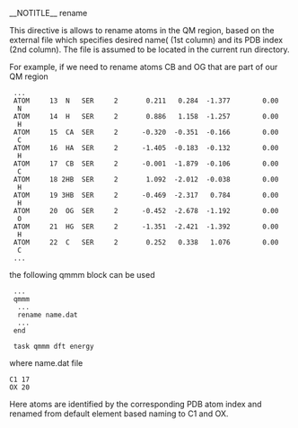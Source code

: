 \_\_NOTITLE\_\_ rename <filename>

This directive is allows to rename atoms in the QM region, based on the
external file which specifies desired name( (1st column) and its PDB
index (2nd column). The file is assumed to be located in the current run
directory.

For example, if we need to rename atoms CB and OG that are part of our
QM region

` ...`  
` ATOM     13  N   SER     2       0.211   0.284  -1.377        0.00     N`  
` ATOM     14  H   SER     2       0.886   1.158  -1.257        0.00     H`  
` ATOM     15  CA  SER     2      -0.320  -0.351  -0.166        0.00     C`  
` ATOM     16  HA  SER     2      -1.405  -0.183  -0.132        0.00     H`  
` ATOM     17  CB  SER     2      -0.001  -1.879  -0.106        0.00     C`  
` ATOM     18 2HB  SER     2       1.092  -2.012  -0.038        0.00     H`  
` ATOM     19 3HB  SER     2      -0.469  -2.317   0.784        0.00     H`  
` ATOM     20  OG  SER     2      -0.452  -2.678  -1.192        0.00     O`  
` ATOM     21  HG  SER     2      -1.351  -2.421  -1.392        0.00     H`  
` ATOM     22  C   SER     2       0.252   0.338   1.076        0.00     C`  
` ...`

the following qmmm block can be used

` ...`  
` qmmm`  
`  ...`  
`  rename name.dat`  
`  ...`  
` end`  
` `  
` task qmmm dft energy`

where name.dat file

`C1 17`  
`OX 20`

Here atoms are identified by the corresponding PDB atom index and
renamed from default element based naming to C1 and OX.
